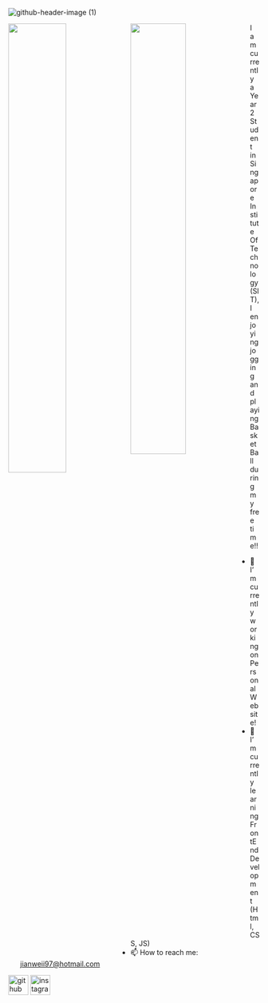 ![github-header-image (1)](https://user-images.githubusercontent.com/91450271/182078806-410cef7f-ed5a-436b-835c-f1e4024bff3e.png)


<img align="left" width="48%" src="https://github-readme-stats.vercel.app/api?username=jianweiiii&show_icons=true&theme=radical" />

<img align="left" width="47%" src="https://github-readme-stats.vercel.app/api/top-langs/?username=jianweiiii&layout=compact)](https://github.com/anuraghazra/github-readme-stats" />




 I am currently a Year 2 Student in Singapore Institute Of Technology (SIT), I enjoying jogging and playing BasketBall during my free time!! 

- 🔭 I’m currently working on Personal Website! 
- 🌱 I’m currently learning FrontEnd Development (Html, CSS, JS) 
- 📫 How to reach me: jianweii97@hotmail.com 


[<img src='https://cdn.jsdelivr.net/npm/simple-icons@3.0.1/icons/github.svg' alt='github' height='40'>](https://github.com/jianweiiii)  [<img src='https://cdn.jsdelivr.net/npm/simple-icons@3.0.1/icons/instagram.svg' alt='instagram' height='40'>](https://www.instagram.com/jianweii97/)  
